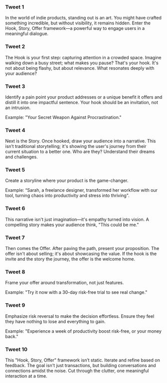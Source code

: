 ### Tweet 1

In the world of indie products, standing out is an art. You might have crafted something incredible, but without visibility, it remains hidden. Enter the Hook, Story, Offer framework—a powerful way to engage users in a meaningful dialogue.

### Tweet 2

The Hook is your first step: capturing attention in a crowded space. Imagine walking down a busy street; what makes you pause? That's your hook. It's not about being flashy, but about relevance. What resonates deeply with your audience?

### Tweet 3

Identify a pain point your product addresses or a unique benefit it offers and distill it into one impactful sentence. Your hook should be an invitation, not an intrusion. 

Example: "Your Secret Weapon Against Procrastination."

### Tweet 4

Next is the Story. Once hooked, draw your audience into a narrative. This isn’t traditional storytelling; it's showing the user's journey from their current situation to a better one. Who are they? Understand their dreams and challenges.

### Tweet 5

Create a storyline where your product is the game-changer.

Example: “Sarah, a freelance designer, transformed her workflow with our tool, turning chaos into productivity and stress into thriving".

### Tweet 6

This narrative isn't just imagination—it's empathy turned into vision. A compelling story makes your audience think, "This could be me."

### Tweet 7

Then comes the Offer. After paving the path, present your proposition. The offer isn't about selling; it's about showcasing the value. If the hook is the invite and the story the journey, the offer is the welcome home.

### Tweet 8

Frame your offer around transformation, not just features.

Example: "Try it now with a 30-day risk-free trial to see real change."

### Tweet 9

Emphasize risk reversal to make the decision effortless. Ensure they feel they have nothing to lose and everything to gain. 

Example: "Experience a week of productivity boost risk-free, or your money back."

### Tweet 10

This "Hook, Story, Offer" framework isn’t static. Iterate and refine based on feedback. The goal isn't just transactions, but building conversations and connections amidst the noise. Cut through the clutter, one meaningful interaction at a time.

